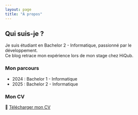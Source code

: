 ```yaml
---
layout: page
title: "À propos"
---
```


## Qui suis-je ?
Je suis étudiant en Bachelor 2 - Informatique, passionné par le développement.  
Ce blog retrace mon expérience lors de mon stage chez HiQub.

### Mon parcours
- 2024 : Bachelor 1 - Informatique
- 2025 : Bachelor 2 - Informatique

### Mon CV
📄 [Télécharger mon CV](CV.pdf)
